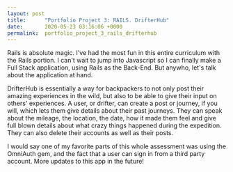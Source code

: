 ```yaml
---
layout: post
title:      "Portfolio Project 3: RAILS. DrifterHub"
date:       2020-05-23 03:16:06 +0000
permalink:  portfolio_project_3_rails_drifterhub
---
```




Rails is absolute magic. I've had the most fun in this entire curriculum with the Rails portion. I can't wait to jump into Javascript so I can finally make a Full Stack application, using Rails as the Back-End. But anywho, let's talk about the application at hand. 


DrifterHub is essentially a way for backpackers to not only post their amazing experiences in the wild, but also to be able to give their input on others' experiences. A user, or drifter, can create a post or journey, if you will, which lets them give details about their past journeys. They can speak about the mileage, the location, the date, how it made them feel and give full blown details about what crazy things happened during the expedition. They can also delete their accounts as well as their posts. 

I would say one of my favorite parts of this whole assessment was using the OmniAuth gem, and the fact that a user can sign in from a third party account. More updates to this app in the future!
